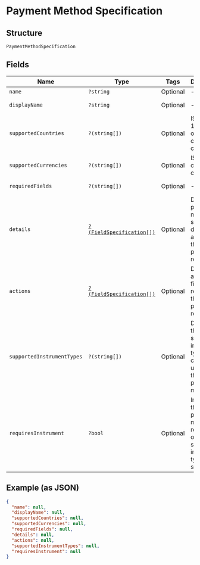 
# Payment Method Specification

## Structure

`PaymentMethodSpecification`

## Fields

| Name | Type | Tags | Description | Getter | Setter |
|  --- | --- | --- | --- | --- | --- |
| `name` | `?string` | Optional | - | getName(): ?string | setName(?string name): void |
| `displayName` | `?string` | Optional | - | getDisplayName(): ?string | setDisplayName(?string displayName): void |
| `supportedCountries` | `?(string[])` | Optional | ISO 3166-1 alpha-2 or alpha-3 country code. | getSupportedCountries(): ?array | setSupportedCountries(?array supportedCountries): void |
| `supportedCurrencies` | `?(string[])` | Optional | ISO 4217 currency code. | getSupportedCurrencies(): ?array | setSupportedCurrencies(?array supportedCurrencies): void |
| `requiredFields` | `?(string[])` | Optional | - | getRequiredFields(): ?array | setRequiredFields(?array requiredFields): void |
| `details` | [`?(FieldSpecification[])`](../../doc/models/field-specification.md) | Optional | Describes payment method specific details, accepted in the payment request. | getDetails(): ?array | setDetails(?array details): void |
| `actions` | [`?(FieldSpecification[])`](../../doc/models/field-specification.md) | Optional | Describes action fields returned in the payment response. | getActions(): ?array | setActions(?array actions): void |
| `supportedInstrumentTypes` | `?(string[])` | Optional | Describes the supported instrument type that can be used with this payment method. | getSupportedInstrumentTypes(): ?array | setSupportedInstrumentTypes(?array supportedInstrumentTypes): void |
| `requiresInstrument` | `?bool` | Optional | Indicates if this payment method requires one of the supported instrument types to be supplied. | getRequiresInstrument(): ?bool | setRequiresInstrument(?bool requiresInstrument): void |

## Example (as JSON)

```json
{
  "name": null,
  "displayName": null,
  "supportedCountries": null,
  "supportedCurrencies": null,
  "requiredFields": null,
  "details": null,
  "actions": null,
  "supportedInstrumentTypes": null,
  "requiresInstrument": null
}
```

